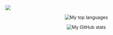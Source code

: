 ![](https://komarev.com/ghpvc/?username=Bstijn&color=ff69b4&style=flat-square&label=👀)
<div align="center">
    <p>
        <img src="https://github-readme-stats.vercel.app/api/top-langs?username=Bstijn&theme=Gradient&count_private=true&layout=compact" alt="My top languages"/>
    </p>
    <!-- <p>
        <img src="https://github-readme-stats.vercel.app/api/wakatime?username=Bstijn" alt="My Wakatime stats">
    </p> -->
    <p>
        <img src="https://github-readme-stats.vercel.app/api?username=Bstijn&theme=Gradient&show_icons=true&count_private=true" alt="My GitHub stats"/>
    </p>
</div>

